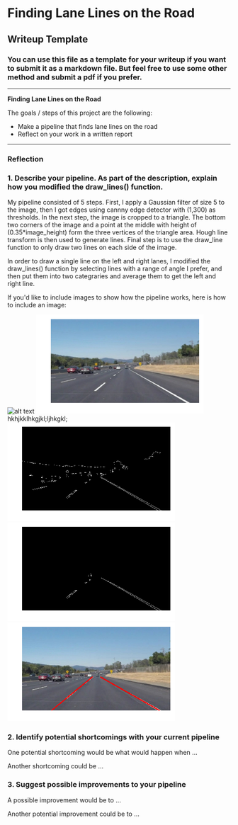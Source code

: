 # **Finding Lane Lines on the Road** 

## Writeup Template

### You can use this file as a template for your writeup if you want to submit it as a markdown file. But feel free to use some other method and submit a pdf if you prefer.

---

**Finding Lane Lines on the Road**

The goals / steps of this project are the following:
* Make a pipeline that finds lane lines on the road
* Reflect on your work in a written report


[//]: # (Image References)

[image1]: ./examples/grayscale.jpg "Grayscale"
[image2]: ./test_images_output/blur.png "Blur"
[image3]: ./test_images_output/edge.png "Edge"
[image4]: ./test_images_output/cropped.png "Cropped"
[image5]: ./test_images_output/hough.png "Hough"

---

### Reflection

### 1. Describe your pipeline. As part of the description, explain how you modified the draw_lines() function.

My pipeline consisted of 5 steps. First, I apply a Gaussian filter of size 5 to the image, then I got edges using cannny edge detector with (1,300) as thresholds. In the next step, the image is cropped to a triangle. The bottom two corners of the image and a point at the middle with height of (0.35*image_height) form the three vertices of the triangle area. Hough line transform is then used to generate lines. Final step is to use the draw_line function to only draw two lines on each side of the image.

In order to draw a single line on the left and right lanes, I modified the draw_lines() function by selecting lines with a range of angle I prefer, and then put them into two categraries and average them to get the left and right line.

If you'd like to include images to show how the pipeline works, here is how to include an image: 

![alt text][image1]
![alt text][image2]hkhjkklhkgjkl;ljhkgkl;
![alt text][image3]
![alt text][image4]
![alt text][image5]


### 2. Identify potential shortcomings with your current pipeline


One potential shortcoming would be what would happen when ... 

Another shortcoming could be ...


### 3. Suggest possible improvements to your pipeline

A possible improvement would be to ...

Another potential improvement could be to ...
